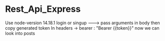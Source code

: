 # Rest_Api_Express
Use node-version 14.18.1
login or singup ---> pass arguments in body
then copy generated token
In headers -> bearer : "Bearer {{token}}"
now we can look into posts

